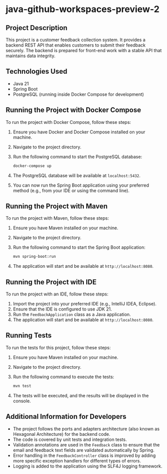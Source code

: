 # java-github-workspaces-preview-2

## Project Description

This project is a customer feedback collection system. It provides a backend REST API that enables customers to submit their feedback securely. The backend is prepared for front-end work with a stable API that maintains data integrity.

## Technologies Used

- Java 21
- Spring Boot
- PostgreSQL (running inside Docker Compose for development)

## Running the Project with Docker Compose

To run the project with Docker Compose, follow these steps:

1. Ensure you have Docker and Docker Compose installed on your machine.
2. Navigate to the project directory.
3. Run the following command to start the PostgreSQL database:

   ```sh
   docker-compose up
   ```

4. The PostgreSQL database will be available at `localhost:5432`.
5. You can now run the Spring Boot application using your preferred method (e.g., from your IDE or using the command line).

## Running the Project with Maven

To run the project with Maven, follow these steps:

1. Ensure you have Maven installed on your machine.
2. Navigate to the project directory.
3. Run the following command to start the Spring Boot application:

   ```sh
   mvn spring-boot:run
   ```

4. The application will start and be available at `http://localhost:8080`.

## Running the Project with IDE

To run the project with an IDE, follow these steps:

1. Import the project into your preferred IDE (e.g., IntelliJ IDEA, Eclipse).
2. Ensure that the IDE is configured to use JDK 21.
3. Run the `FeedbackApplication` class as a Java application.
4. The application will start and be available at `http://localhost:8080`.

## Running Tests

To run the tests for this project, follow these steps:

1. Ensure you have Maven installed on your machine.
2. Navigate to the project directory.
3. Run the following command to execute the tests:

   ```sh
   mvn test
   ```

4. The tests will be executed, and the results will be displayed in the console.

## Additional Information for Developers

- The project follows the ports and adapters architecture (also known as Hexagonal Architecture) for the backend code.
- The code is covered by unit tests and integration tests.
- Validation annotations are used in the `Feedback` class to ensure that the email and feedback text fields are validated automatically by Spring.
- Error handling in the `FeedbackController` class is improved by adding more specific exception handlers for different types of errors.
- Logging is added to the application using the SLF4J logging framework.
